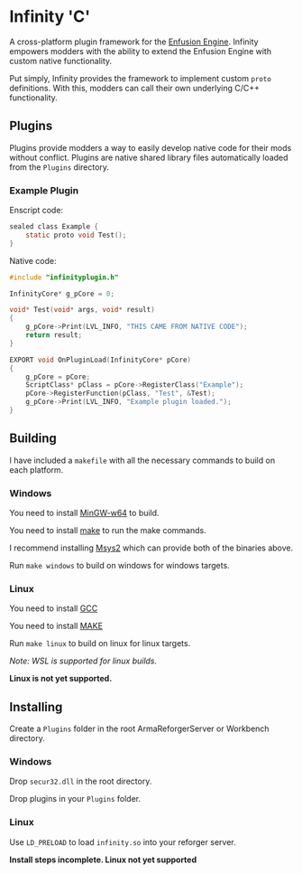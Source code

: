 # Infinity 'C'

A cross-platform plugin framework for the [Enfusion Engine](#). Infinity empowers modders with the ability to extend the Enfusion Engine with custom native functionality. 

Put simply, Infinity provides the framework to implement custom `proto` definitions. With this, modders can call their own underlying C/C++ functionality.

## Plugins 

Plugins provide modders a way to easily develop native code for their mods without conflict. Plugins are native shared library files automatically loaded from the `Plugins` directory.

### Example Plugin

Enscript code:

```c
sealed class Example {
	static proto void Test();
}
```

Native code:

```c
#include "infinityplugin.h"

InfinityCore* g_pCore = 0;

void* Test(void* args, void* result)
{
	g_pCore->Print(LVL_INFO, "THIS CAME FROM NATIVE CODE");
	return result;
}

EXPORT void OnPluginLoad(InfinityCore* pCore)
{
    g_pCore = pCore;
    ScriptClass* pClass = pCore->RegisterClass("Example");
    pCore->RegisterFunction(pClass, "Test", &Test);
    g_pCore->Print(LVL_INFO, "Example plugin loaded.");
}
```

## Building

I have included a `makefile` with all the necessary commands to build on each platform.

### Windows

You need to install [MinGW-w64](https://www.mingw-w64.org/downloads/) to build.

You need to install [make](#) to run the make commands.

I recommend installing [Msys2](https://www.msys2.org/) which can provide both of the binaries above.

Run `make windows` to build on windows for windows targets.

### Linux

You need to install [GCC](#)

You need to install [MAKE](#)

Run `make linux` to build on linux for linux targets.

_Note: WSL is supported for linux builds._

__Linux is not yet supported.__

## Installing

Create a `Plugins` folder in the root ArmaReforgerServer or Workbench directory.

### Windows

Drop `secur32.dll` in the root directory.

Drop plugins in your `Plugins` folder.

### Linux

Use `LD_PRELOAD` to load `infinity.so` into your reforger server.

__Install steps incomplete. Linux not yet supported__


